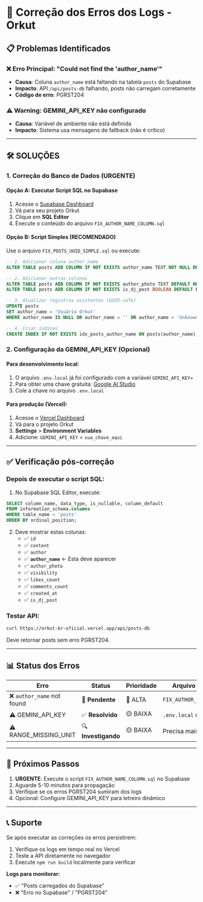# 🔧 Correção dos Erros dos Logs - Orkut

## 📋 Problemas Identificados

### ❌ **Erro Principal: "Could not find the 'author_name'"**
- **Causa**: Coluna `author_name` está faltando na tabela `posts` do Supabase
- **Impacto**: API `/api/posts-db` falhando, posts não carregam corretamente
- **Código de erro**: PGRST204

### ⚠️ **Warning: GEMINI_API_KEY não configurado**
- **Causa**: Variável de ambiente não está definida
- **Impacto**: Sistema usa mensagens de fallback (não é crítico)

---

## 🛠️ **SOLUÇÕES**

### 1. **Correção do Banco de Dados (URGENTE)**

#### **Opção A: Executar Script SQL no Supabase**
1. Acesse o [Supabase Dashboard](https://supabase.com/dashboard)
2. Vá para seu projeto Orkut
3. Clique em **SQL Editor**
4. Execute o conteúdo do arquivo `FIX_AUTHOR_NAME_COLUMN.sql`

#### **Opção B: Script Simples (RECOMENDADO)**
Use o arquivo `FIX_POSTS_UUID_SIMPLE.sql` ou execute:

```sql
-- 1. Adicionar coluna author_name
ALTER TABLE posts ADD COLUMN IF NOT EXISTS author_name TEXT NOT NULL DEFAULT 'Unknown User';

-- 2. Adicionar outras colunas
ALTER TABLE posts ADD COLUMN IF NOT EXISTS author_photo TEXT DEFAULT NULL;
ALTER TABLE posts ADD COLUMN IF NOT EXISTS is_dj_post BOOLEAN DEFAULT FALSE;

-- 3. Atualizar registros existentes (UUID-safe)
UPDATE posts 
SET author_name = 'Usuário Orkut'
WHERE author_name IS NULL OR author_name = '' OR author_name = 'Unknown User';

-- 4. Criar índices
CREATE INDEX IF NOT EXISTS idx_posts_author_name ON posts(author_name);
```

### 2. **Configuração da GEMINI_API_KEY (Opcional)**

#### **Para desenvolvimento local:**
1. O arquivo `.env.local` já foi configurado com a variável `GEMINI_API_KEY=`
2. Para obter uma chave gratuita: [Google AI Studio](https://makersuite.google.com/app/apikey)
3. Cole a chave no arquivo `.env.local`

#### **Para produção (Vercel):**
1. Acesse o [Vercel Dashboard](https://vercel.com/dashboard)
2. Vá para o projeto Orkut
3. **Settings** > **Environment Variables**
4. Adicione: `GEMINI_API_KEY` = `sua_chave_aqui`

---

## ✅ **Verificação pós-correção**

### **Depois de executar o script SQL:**
1. No Supabase SQL Editor, execute:
```sql
SELECT column_name, data_type, is_nullable, column_default 
FROM information_schema.columns 
WHERE table_name = 'posts' 
ORDER BY ordinal_position;
```

2. Deve mostrar estas colunas:
   - ✅ `id`
   - ✅ `content`
   - ✅ `author`
   - ✅ **`author_name`** ← Esta deve aparecer
   - ✅ `author_photo`
   - ✅ `visibility`
   - ✅ `likes_count`
   - ✅ `comments_count`
   - ✅ `created_at`
   - ✅ `is_dj_post`

### **Testar API:**
```bash
curl https://orkut-br-oficial.vercel.app/api/posts-db
```
Deve retornar posts sem erro PGRST204.

---

## 📊 **Status dos Erros**

| Erro | Status | Prioridade | Arquivo de Correção |
|------|--------|------------|-------------------|
| ❌ `author_name` not found | 🔧 **Pendente** | 🔴 ALTA | `FIX_AUTHOR_NAME_COLUMN.sql` |
| ⚠️ GEMINI_API_KEY | ✅ **Resolvido** | 🟡 BAIXA | `.env.local` configurado |
| ⚠️ RANGE_MISSING_UNIT | 🔍 **Investigando** | 🟡 BAIXA | Precisa mais análise |

---

## 🚨 **Próximos Passos**

1. **URGENTE**: Execute o script `FIX_AUTHOR_NAME_COLUMN.sql` no Supabase
2. Aguarde 5-10 minutos para propagação
3. Verifique se os erros PGRST204 sumiram dos logs
4. Opcional: Configure GEMINI_API_KEY para letreiro dinâmico

---

## 📞 **Suporte**

Se após executar as correções os erros persistirem:
1. Verifique os logs em tempo real no Vercel
2. Teste a API diretamente no navegador
3. Execute `npm run build` localmente para verificar

**Logs para monitorar:**
- ✅ "Posts carregados do Supabase"
- ❌ "Erro no Supabase" / "PGRST204"
